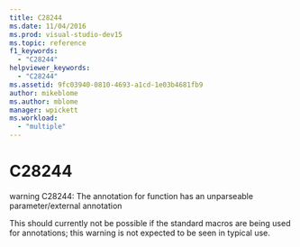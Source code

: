 ```yaml
---
title: C28244
ms.date: 11/04/2016
ms.prod: visual-studio-dev15
ms.topic: reference
f1_keywords:
  - "C28244"
helpviewer_keywords:
  - "C28244"
ms.assetid: 9fc03940-0810-4693-a1cd-1e03b4681fb9
author: mikeblome
ms.author: mblome
manager: wpickett
ms.workload:
  - "multiple"
---
```

# C28244
warning C28244: The annotation for function has an unparseable parameter/external annotation

 This should currently not be possible if the standard macros are being used for annotations; this warning is not expected to be seen in typical use.